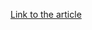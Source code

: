 [Link to the article](https://quointelligence.eu/2024/07/ticket-heist-olympic-games-and-sporting-events-at-risk/)
